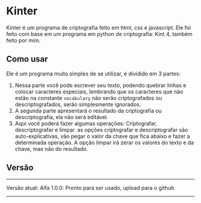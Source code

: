 # Kinter

Kinter é um programa de criptografia feito em html, css e javascript. Ele foi feito com base em um programa em python de criptografia: Kint 4, também feito por mim.

## Como usar

Ele é um programa muito simples de se utilizar, é dividido em 3 partes: <br>
1. Nessa parte você pode escrever seu texto, podendo quebrar linhas e colocar caracteres especiais, lembrando que os caracteres que não estão na constante `vocabulary` não serão criptografados ou descriptografados, serão simplesmente ignorados. <br>
2. A segunda parte apresentará o resultado da criptografia ou descriptografia, ela não será editável. <br>
3. Aqui você poderá fazer algumas operações: Criptografar, descriptografar e limpar. as opções criptografar e descriptografar são auto-explicativas, vão pegar o valor da chave que fica abaixo e fazer a determinada operação. A opção limpar irá zerar os valores do texto e da chave, mas não do resultado. <br>

## Versão

<hr>
Versão atual: Alfa 1.0.0: Pronto para ser usado, upload para o github<br>
<hr>